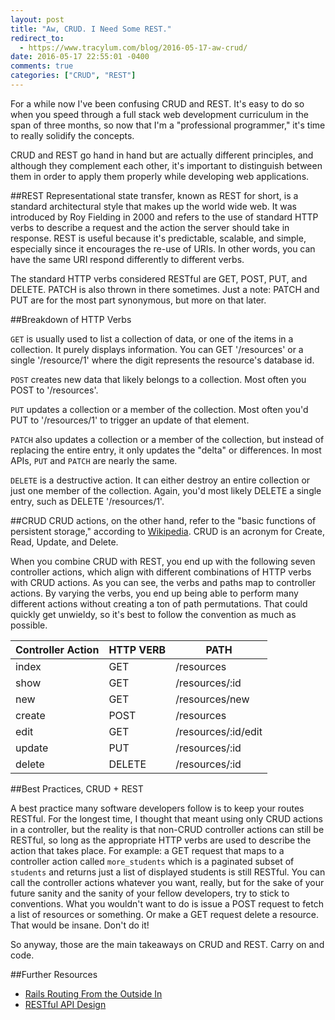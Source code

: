 ```yaml
---
layout: post
title: "Aw, CRUD. I Need Some REST."
redirect_to:
  - https://www.tracylum.com/blog/2016-05-17-aw-crud/
date: 2016-05-17 22:55:01 -0400
comments: true
categories: ["CRUD", "REST"]
---
```


For a while now I've been confusing CRUD and REST. It's easy to do so when you speed through a full stack web development curriculum in the span of three months, so now that I'm a "professional programmer," it's time to really solidify the concepts. 

CRUD and REST go hand in hand but are actually different principles, and although they complement each other, it's important to distinguish between them in order to apply them properly while developing web applications.

##REST
Representational state transfer, known as REST for short, is a standard architectural style that makes up the world wide web. It was introduced by Roy Fielding in 2000 and refers to the use of standard HTTP verbs to describe a request and the action the server should take in response. REST is useful because it's predictable, scalable, and simple, especially since it encourages the re-use of URIs. In other words, you can have the same URI respond differently to different verbs.

The standard HTTP verbs considered RESTful are GET, POST, PUT, and DELETE. PATCH is also thrown in there sometimes. Just a note: PATCH and PUT are for the most part synonymous, but more on that later.

##Breakdown of HTTP Verbs

`GET` is usually used to list a collection of data, or one of the items in a collection. It purely displays information. You can GET '/resources' or a single '/resource/1' where the digit represents the resource's database id. 

`POST` creates new data that likely belongs to a collection. Most often you POST to '/resources'. 

`PUT` updates a collection or a member of the collection. Most often you'd PUT to '/resources/1' to trigger an update of that element.

`PATCH` also updates a collection or a member of the collection, but instead of replacing the entire entry, it only updates the "delta" or differences. In most APIs, `PUT` and `PATCH` are nearly the same.

`DELETE` is a destructive action. It can either destroy an entire collection or just one member of the collection. Again, you'd most likely DELETE a single entry, such as DELETE '/resources/1'.

<!-- more -->

##CRUD
CRUD actions, on the other hand, refer to the "basic functions of persistent storage," according to [Wikipedia](https://en.wikipedia.org/wiki/Create,_read,_update_and_delete). CRUD is an acronym for Create, Read, Update, and Delete. 

When you combine CRUD with REST, you end up with the following seven controller actions, which align with different combinations of HTTP verbs with CRUD actions. As you can see, the verbs and paths map to controller actions. By varying the verbs, you end up being able to perform many different actions without creating a ton of path permutations. That could quickly get unwieldy, so it's best to follow the convention as much as possible.

|  **Controller Action** | **HTTP VERB**     | **PATH**                |
| -------------      | -------------  | ------              |
|  index             | GET           |  /resources          |
|  show              | GET           |  /resources/:id      |
|  new               | GET           |  /resources/new      |
|  create            | POST          |  /resources          |
|  edit              | GET           |  /resources/:id/edit |
|  update            | PUT           |  /resources/:id      |
|  delete            | DELETE        |  /resources/:id      |

##Best Practices, CRUD + REST

A best practice many software developers follow is to keep your routes RESTful. For the longest time, I thought that meant using only CRUD actions in a controller, but the reality is that non-CRUD controller actions can still be RESTful, so long as the appropriate HTTP verbs are used to describe the action that takes place. For example: a GET request that maps to a controller action called `more_students` which is a paginated subset of `students` and returns just a list of displayed students is still RESTful. You can call the controller actions whatever you want, really, but for the sake of your future sanity and the sanity of your fellow developers, try to stick to conventions. What you wouldn't want to do is issue a POST request to fetch a list of resources or something. Or make a GET request delete a resource. That would be insane. Don't do it!

So anyway, those are the main takeaways on CRUD and REST. Carry on and code. 

##Further Resources
- [Rails Routing From the Outside In](http://guides.rubyonrails.org/routing.html)
- [RESTful API Design](http://restful-api-design.readthedocs.io/en/latest/methods.html)
